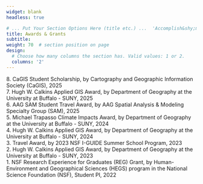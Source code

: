 ```yaml
---
widget: blank
headless: true

# ... Put Your Section Options Here (title etc.) ...  'Accomplish&shy;ments'
title: Awards & Grants
subtitle:
weight: 70  # section position on page
design:
  # Choose how many columns the section has. Valid values: 1 or 2.
  columns: '2'
---
```


8\. CaGIS Student Scholarship, by Cartography and Geographic Information Society (CaGIS), 2025\
7\. Hugh W. Calkins Applied GIS Award, by Department of Geography at the University at Buffalo - SUNY, 2025\
6\. AAG SAM Student Travel Award, by AAG Spatial Analysis & Modeling Specialty Group (SAM), 2025\
5\. Michael Trapasso Climate Impacts Award, by Department of Geography at the University at Buffalo - SUNY, 2024\
4\. Hugh W. Calkins Applied GIS Award, by Department of Geography at the University at Buffalo - SUNY, 2024\
3\. Travel Award, by 2023 NSF I-GUIDE Summer School Program, 2023\
2\. Hugh W. Calkins Applied GIS Award, by Department of Geography at the University at Buffalo - SUNY, 2023\
1\. NSF Research Experience for Graduates (REG) Grant, by Human-Environment and Geographical Sciences (HEGS) program in the National Science Foundation (NSF), Student PI, 2022



